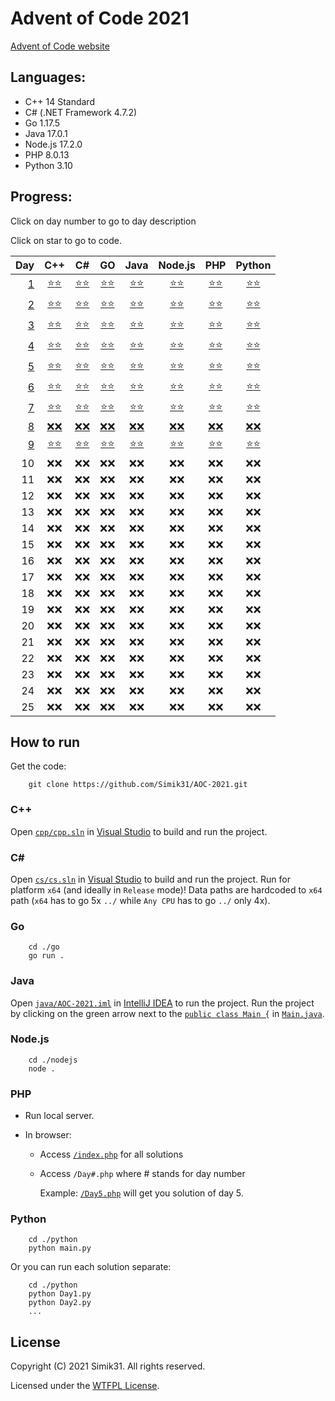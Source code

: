 # Advent of Code 2021

[Advent of Code website](https://adventofcode.com/2021 "Advent of Code website")

## Languages:

- C++ 14 Standard
- C# (.NET Framework 4.7.2)
- Go 1.17.5
- Java 17.0.1
- Node.js 17.2.0
- PHP 8.0.13
- Python 3.10

## Progress:

Click on day number to go to day description

Click on star to go to code.

|        Day |         C++          |          C#          |          GO          |         Java         |       Node.js        |         PHP          |        Python        |
| ---------: | :------------------: | :------------------: | :------------------: | :------------------: | :------------------: | :------------------: | :------------------: |
| [ 1][u000] | [⭐][u001][⭐][u002] | [⭐][u003][⭐][u004] | [⭐][u005][⭐][u006] | [⭐][u007][⭐][u008] | [⭐][u009][⭐][u010] | [⭐][u011][⭐][u012] | [⭐][u013][⭐][u014] |
| [ 2][u015] | [⭐][u016][⭐][u017] | [⭐][u018][⭐][u019] | [⭐][u020][⭐][u021] | [⭐][u022][⭐][u023] | [⭐][u024][⭐][u025] | [⭐][u026][⭐][u027] | [⭐][u028][⭐][u029] |
| [ 3][u030] | [⭐][u031][⭐][u032] | [⭐][u033][⭐][u034] | [⭐][u035][⭐][u036] | [⭐][u037][⭐][u038] | [⭐][u039][⭐][u040] | [⭐][u041][⭐][u042] | [⭐][u043][⭐][u044] |
| [ 4][u045] | [⭐][u046][⭐][u047] | [⭐][u048][⭐][u049] | [⭐][u050][⭐][u051] | [⭐][u052][⭐][u053] | [⭐][u054][⭐][u055] | [⭐][u056][⭐][u057] | [⭐][u058][⭐][u059] |
| [ 5][u060] | [⭐][u061][⭐][u062] | [⭐][u063][⭐][u064] | [⭐][u065][⭐][u066] | [⭐][u067][⭐][u068] | [⭐][u069][⭐][u070] | [⭐][u071][⭐][u072] | [⭐][u073][⭐][u074] |
| [ 6][u075] | [⭐][u076][⭐][u077] | [⭐][u078][⭐][u079] | [⭐][u080][⭐][u081] | [⭐][u082][⭐][u083] | [⭐][u084][⭐][u085] | [⭐][u086][⭐][u087] | [⭐][u088][⭐][u089] |
| [ 7][u090] | [⭐][u091][⭐][u092] | [⭐][u093][⭐][u094] | [⭐][u095][⭐][u096] | [⭐][u097][⭐][u098] | [⭐][u099][⭐][u100] | [⭐][u101][⭐][u102] | [⭐][u103][⭐][u104] |
| [ 8][u105] | [❌][u106][❌][u107] | [❌][u108][❌][u109] | [❌][u110][❌][u111] | [❌][u112][❌][u113] | [❌][u114][❌][u115] | [❌][u116][❌][u117] | [❌][u118][❌][u119] |
| [ 9][u120] | [⭐][u121][⭐][u122] | [⭐][u123][⭐][u124] | [⭐][u125][⭐][u126] | [⭐][u127][⭐][u128] | [⭐][u129][⭐][u130] | [⭐][u131][⭐][u132] | [⭐][u133][⭐][u134] |
|         10 |         ❌❌         |         ❌❌         |         ❌❌         |         ❌❌         |         ❌❌         |         ❌❌         |         ❌❌         |
|         11 |         ❌❌         |         ❌❌         |         ❌❌         |         ❌❌         |         ❌❌         |         ❌❌         |         ❌❌         |
|         12 |         ❌❌         |         ❌❌         |         ❌❌         |         ❌❌         |         ❌❌         |         ❌❌         |         ❌❌         |
|         13 |         ❌❌         |         ❌❌         |         ❌❌         |         ❌❌         |         ❌❌         |         ❌❌         |         ❌❌         |
|         14 |         ❌❌         |         ❌❌         |         ❌❌         |         ❌❌         |         ❌❌         |         ❌❌         |         ❌❌         |
|         15 |         ❌❌         |         ❌❌         |         ❌❌         |         ❌❌         |         ❌❌         |         ❌❌         |         ❌❌         |
|         16 |         ❌❌         |         ❌❌         |         ❌❌         |         ❌❌         |         ❌❌         |         ❌❌         |         ❌❌         |
|         17 |         ❌❌         |         ❌❌         |         ❌❌         |         ❌❌         |         ❌❌         |         ❌❌         |         ❌❌         |
|         18 |         ❌❌         |         ❌❌         |         ❌❌         |         ❌❌         |         ❌❌         |         ❌❌         |         ❌❌         |
|         19 |         ❌❌         |         ❌❌         |         ❌❌         |         ❌❌         |         ❌❌         |         ❌❌         |         ❌❌         |
|         20 |         ❌❌         |         ❌❌         |         ❌❌         |         ❌❌         |         ❌❌         |         ❌❌         |         ❌❌         |
|         21 |         ❌❌         |         ❌❌         |         ❌❌         |         ❌❌         |         ❌❌         |         ❌❌         |         ❌❌         |
|         22 |         ❌❌         |         ❌❌         |         ❌❌         |         ❌❌         |         ❌❌         |         ❌❌         |         ❌❌         |
|         23 |         ❌❌         |         ❌❌         |         ❌❌         |         ❌❌         |         ❌❌         |         ❌❌         |         ❌❌         |
|         24 |         ❌❌         |         ❌❌         |         ❌❌         |         ❌❌         |         ❌❌         |         ❌❌         |         ❌❌         |
|         25 |         ❌❌         |         ❌❌         |         ❌❌         |         ❌❌         |         ❌❌         |         ❌❌         |         ❌❌         |

## How to run

Get the code:

```
    git clone https://github.com/Simik31/AOC-2021.git
```

### C++

Open [`cpp/cpp.sln`](cpp/cpp.sln) in [Visual Studio](https://visualstudio.microsoft.com/ "Get Visual Studio") to build and run the project.

### C#

Open [`cs/cs.sln`](cs/cs.sln) in [Visual Studio](https://visualstudio.microsoft.com/ "Get Visual Studio") to build and run the project.
Run for platform `x64` (and ideally in `Release` mode)!
Data paths are hardcoded to `x64` path (`x64` has to go 5x `../` while `Any CPU` has to go `../` only 4x).

### Go

```console
    cd ./go
    go run .
```

### Java

Open [`java/AOC-2021.iml`](java/AOC-2021.iml) in [IntelliJ IDEA](https://www.jetbrains.com/idea/ "Get IntelliJ IDEA") to run the project.
Run the project by clicking on the green arrow next to the [`public class Main {`](java/Main.java#L3) in [`Main.java`](java/Main.java).

### Node.js

```console
    cd ./nodejs
    node .
```

### PHP

- Run local server.
- In browser:

  - Access [`/index.php`](php/index.php) for all solutions
  - Access `/Day#.php` where # stands for day number

    Example: [`/Day5.php`](php/Day5.php) will get you solution of day 5.

### Python

```console
    cd ./python
    python main.py
```

Or you can run each solution separate:

```console
    cd ./python
    python Day1.py
    python Day2.py
    ...
```

## License

Copyright (C) 2021 Simik31. All rights reserved.

Licensed under the [WTFPL License](LICENSE).

[u000]: https://adventofcode.com/2021/day/1
[u001]: cpp/Day1.cpp#L3
[u002]: cpp/Day1.cpp#L22
[u003]: cs/Day1.cs#L8
[u004]: cs/Day1.cs#L25
[u005]: go/Day1.go#L8
[u006]: go/Day1.go#L25
[u007]: java/src/cz/simik31/aoc2021/Day1.java#L5
[u008]: java/src/cz/simik31/aoc2021/Day1.java#L18
[u009]: nodejs/Day1.js#L4
[u010]: nodejs/Day1.js#L19
[u011]: php/Day1.php#L4
[u012]: php/Day1.php#L19
[u013]: python/Day1.py#L1
[u014]: python/Day1.py#L17

[//]: <>

[u015]: https://adventofcode.com/2021/day/2
[u016]: cpp/Day2.cpp#L3
[u017]: cpp/Day2.cpp#L36
[u018]: cs/Day2.cs#L10
[u019]: cs/Day2.cs#L36
[u020]: go/Day2.go#L9
[u021]: go/Day2.go#L34
[u022]: java/src/cz/simik31/aoc2021/Day2.java#L6
[u023]: java/src/cz/simik31/aoc2021/Day2.java#L26
[u024]: nodejs/Day2.js#L4
[u025]: nodejs/Day2.js#L29
[u026]: php/Day2.php#L4
[u027]: php/Day2.php#L29
[u028]: python/Day2.py#L1
[u029]: python/Day2.py#L22

[//]: <>

[u030]: https://adventofcode.com/2021/day/3
[u031]: cpp/Day3.cpp#L3
[u032]: cpp/Day3.cpp#L35
[u033]: cs/Day3.cs#L8
[u034]: cs/Day3.cs#L29
[u035]: go/Day3.go#L8
[u036]: go/Day3.go#L37
[u037]: java/src/cz/simik31/aoc2021/Day3.java#L6
[u038]: java/src/cz/simik31/aoc2021/Day3.java#L26
[u039]: nodejs/Day3.js#L4
[u040]: nodejs/Day3.js#L21
[u041]: php/Day3.php#L4
[u042]: php/Day3.php#L23
[u043]: python/Day3.py#L1
[u044]: python/Day3.py#L22

[//]: <>

[u045]: https://adventofcode.com/2021/day/4
[u046]: cpp/Day4.cpp#L23
[u047]: cpp/Day4.cpp#L98
[u048]: cs/Day4.cs#L21
[u049]: cs/Day4.cs#L83
[u050]: go/Day4.go#L33
[u051]: go/Day4.go#L115
[u052]: java/src/cz/simik31/aoc2021/Day4.java#L21
[u053]: java/src/cz/simik31/aoc2021/Day4.java#L80
[u054]: nodejs/Day4.js#L27
[u055]: nodejs/Day4.js#L93
[u056]: php/Day4.php#L26
[u057]: php/Day4.php#L97
[u058]: python/Day4.py#L22
[u059]: python/Day4.py#L74

[//]: <>

[u060]: https://adventofcode.com/2021/day/5
[u061]: cpp/Day5.cpp#L3
[u062]: cpp/Day5.cpp#L72
[u063]: cs/Day5.cs#L12
[u064]: cs/Day5.cs#L78
[u065]: go/Day5.go#L9
[u066]: go/Day5.go#L95
[u067]: java/src/cz/simik31/aoc2021/Day5.java#L9
[u068]: java/src/cz/simik31/aoc2021/Day5.java#L73
[u069]: nodejs/Day5.js#L4
[u070]: nodejs/Day5.js#L56
[u071]: php/Day5.php#L4
[u072]: php/Day5.php#L64
[u073]: python/Day5.py#L1
[u074]: python/Day5.py#L50

[//]: <>

[u075]: https://adventofcode.com/2021/day/6
[u076]: cpp/Day6.cpp#L3
[u077]: cpp/Day6.cpp#L35
[u078]: cs/Day6.cs#L10
[u079]: cs/Day6.cs#L27
[u080]: go/Day6.go#L9
[u081]: go/Day6.go#L37
[u082]: java/src/cz/simik31/aoc2021/Day6.java#L7
[u083]: java/src/cz/simik31/aoc2021/Day6.java#L29
[u084]: nodejs/Day6.js#L4
[u085]: nodejs/Day6.js#L27
[u086]: php/Day6.php#L4
[u087]: php/Day6.php#L28
[u088]: python/Day6.py#L1
[u089]: python/Day6.py#L16

[//]: <>

[u090]: https://adventofcode.com/2021/day/7
[u091]: cpp/Day7.cpp#L3
[u092]: cpp/Day7.cpp#L34
[u093]: cs/Day7.cs#L10
[u094]: cs/Day7.cs#L29
[u095]: go/Day7.go#L10
[u096]: go/Day7.go#L35
[u097]: java/src/cz/simik31/aoc2021/Day7.java#L8
[u098]: java/src/cz/simik31/aoc2021/Day7.java#L27
[u099]: nodejs/Day7.js#L4
[u100]: nodejs/Day7.js#L25
[u101]: php/Day7.php#L4
[u102]: php/Day7.php#L25
[u103]: python/Day7.py#L4
[u104]: python/Day7.py#L24

[//]: <>

[u105]: https://adventofcode.com/2021/day/8
[u106]: #progress
[u107]: #progress
[u108]: #progress
[u109]: #progress
[u110]: #progress
[u111]: #progress
[u112]: #progress
[u113]: #progress
[u114]: #progress
[u115]: #progress
[u116]: #progress
[u117]: #progress
[u118]: #progress
[u119]: #progress

[//]: <>

[u120]: https://adventofcode.com/2021/day/9
[u121]: cpp/Day9.cpp#L3
[u122]: cpp/Day9.cpp#L79
[u123]: cs/Day9.cs#L10
[u124]: cs/Day9.cs#L81
[u125]: go/Day9.go#L9
[u126]: go/Day9.go#L89
[u127]: java/src/cz/simik31/aoc2021/Day9.java#L7
[u128]: java/src/cz/simik31/aoc2021/Day9.java#L73
[u129]: nodejs/Day9.js#L4
[u130]: nodejs/Day9.js#L46
[u131]: php/Day9.php#L4
[u132]: php/Day9.php#L70
[u133]: python/Day9.py#L1
[u134]: python/Day9.py#L67
